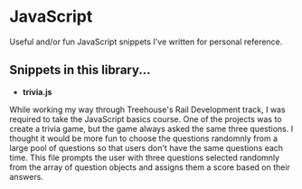 # JavaScript
Useful and/or fun JavaScript snippets I've written for personal reference.

Snippets in this library...
---------------------------
* **trivia.js**

While working my way through Treehouse's Rail Development track, I was required to take the JavaScript basics course. One of the projects was to create a trivia game, but the game always asked the same three questions. I thought it would be more fun to choose the questions randomnly from a large pool of questions so that users don't have the same questions each time.  This file prompts the user with three questions selected randomnly from the array of question objects and assigns them a score based on their answers.